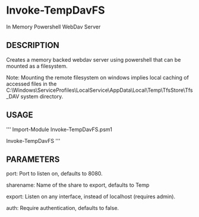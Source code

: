 # Invoke-TempDavFS
In Memory Powershell WebDav Server

## DESCRIPTION
 
Creates a memory backed webdav server using powershell that can be mounted as a filesystem.

Note: Mounting the remote filesystem on windows implies local caching of accessed files in the C:\Windows\ServiceProfiles\LocalService\AppData\Local\Temp\TfsStore\Tfs_DAV system directory.
 
## USAGE
'''
Import-Module Invoke-TempDavFS.psm1

Invoke-TempDavFS
'''

## PARAMETERS

port: Port to listen on, defaults to 8080.

sharename: Name of the share to export, defaults to Temp
 
export: Listen on any interface, instead of localhost (requires admin).

auth: Require authentication, defaults to false.
